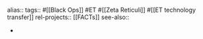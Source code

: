 alias::
tags:: #[[Black Ops]] #ET #[[Zeta Reticuli]] #[[ET technology transfer]]
rel-projects:: [[FACTs]]
see-also::

-
